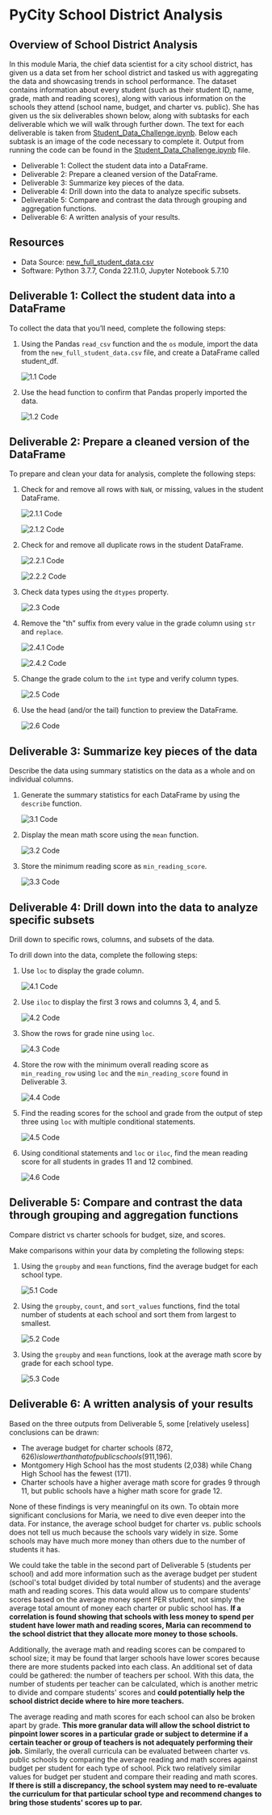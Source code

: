 # PyCity School District Analysis

## Overview of School District Analysis
In this module Maria, the chief data scientist for a city school district, has given us a data set from her school district and tasked us with aggregating the data and showcasing trends in school performance. The dataset contains information about every student (such as their student ID, name, grade, math and reading scores), along with various information on the schools they attend (school name, budget, and charter vs. public). She has given us the six deliverables shown below, along with subtasks for each deliverable which we will walk through further down. The text for each deliverable is taken from [Student_Data_Challenge.ipynb](Student_Data_Challenge.ipynb). Below each subtask is an image of the code necessary to complete it. Output from running the code can be found in the [Student_Data_Challenge.ipynb](Student_Data_Challenge.ipynb) file.

- Deliverable 1: Collect the student data into a DataFrame.
- Deliverable 2: Prepare a cleaned version of the DataFrame.
- Deliverable 3: Summarize key pieces of the data.
- Deliverable 4: Drill down into the data to analyze specific subsets.
- Deliverable 5: Compare and contrast the data through grouping and aggregation functions.
- Deliverable 6: A written analysis of your results.

## Resources
- Data Source: [new_full_student_data.csv](resources/new_full_student_data.csv)
- Software: Python 3.7.7, Conda 22.11.0, Jupyter Notebook 5.7.10

##  Deliverable 1: Collect the student data into a DataFrame
To collect the data that you’ll need, complete the following steps:

1. Using the Pandas `read_csv` function and the `os` module, import the data from the `new_full_student_data.csv` file, and create a DataFrame called student_df.

    ![1.1 Code](resources/1.1.png)

2. Use the head function to confirm that Pandas properly imported the data.

    ![1.2 Code](resources/1.2.png)

## Deliverable 2: Prepare a cleaned version of the DataFrame
To prepare and clean your data for analysis, complete the following steps:

1. Check for and remove all rows with `NaN`, or missing, values in the student DataFrame.

    ![2.1.1 Code](resources/2.1.1.png)

    ![2.1.2 Code](resources/2.1.2.png)

2. Check for and remove all duplicate rows in the student DataFrame.

    ![2.2.1 Code](resources/2.2.1.png)

    ![2.2.2 Code](resources/2.2.2.png)


3. Check data types using the `dtypes` property.

   ![2.3 Code](resources/2.3.png)

4. Remove the "th" suffix from every value in the grade column using `str` and `replace`.

    ![2.4.1 Code](resources/2.4.1.png)

    ![2.4.2 Code](resources/2.4.2.png)


5. Change the grade colum to the `int` type and verify column types.

   ![2.5 Code](resources/2.5.png)

6. Use the head (and/or the tail) function to preview the DataFrame.

   ![2.6 Code](resources/2.6.png)

## Deliverable 3: Summarize key pieces of the data
Describe the data using summary statistics on the data as a whole and on individual columns.

1. Generate the summary statistics for each DataFrame by using the `describe` function.

    ![3.1 Code](resources/3.1.png)

2. Display the mean math score using the `mean` function.

    ![3.2 Code](resources/3.2.png)

3. Store the minimum reading score as `min_reading_score`.

    ![3.3 Code](resources/3.3.png)


## Deliverable 4: Drill down into the data to analyze specific subsets
Drill down to specific rows, columns, and subsets of the data.

To drill down into the data, complete the following steps:

1. Use `loc` to display the grade column.

    ![4.1 Code](resources/4.1.png)

2. Use `iloc` to display the first 3 rows and columns 3, 4, and 5.

    ![4.2 Code](resources/4.2.png)

3. Show the rows for grade nine using `loc`.

    ![4.3 Code](resources/4.3.png)

4. Store the row with the minimum overall reading score as `min_reading_row` using `loc` and the `min_reading_score` found in Deliverable 3.

    ![4.4 Code](resources/4.4.png)

5. Find the reading scores for the school and grade from the output of step three using `loc` with multiple conditional statements.

    ![4.5 Code](resources/4.5.png)

6. Using conditional statements and `loc` or `iloc`, find the mean reading score for all students in grades 11 and 12 combined.

    ![4.6 Code](resources/4.6.png)

## Deliverable 5: Compare and contrast the data through grouping and aggregation functions
Compare district vs charter schools for budget, size, and scores.

Make comparisons within your data by completing the following steps:

1. Using the `groupby` and `mean` functions, find the average budget for each school type.

    ![5.1 Code](resources/5.1.png)

2. Using the `groupby`, `count`, and `sort_values` functions, find the total number of students at each school and sort them from largest to smallest.

    ![5.2 Code](resources/5.2.png)

3. Using the `groupby` and `mean` functions, look at the average math score by grade for each school type.

    ![5.3 Code](resources/5.3.png)

## Deliverable 6: A written analysis of your results
Based on the three outputs from Deliverable 5, some [relatively useless] conclusions can be drawn: 
- The average budget for charter schools ($872,626) is lower than that of public schools ($911,196).
- Montgomery High School has the most students (2,038) while Chang High School has the fewest (171).
- Charter schools have a higher average math score for grades 9 through 11, but public schools have a higher math score for grade 12.

None of these findings is very meaningful on its own. To obtain more significant conclusions for Maria, we need to dive even deeper into the data. For instance, the average school budget for charter vs. public schools does not tell us much because the schools vary widely in size. Some schools may have much more money than others due to the number of students it has.

We could take the table in the second part of Deliverable 5 (students per school) and add more information such as the average budget per student (school's total budget divided by total number of students) and the average math and reading scores. This data would allow us to compare students' scores based on the average money spent PER student, not simply the average total amount of money each charter or public school has. **If a correlation is found showing that schools with less money to spend per student have lower math and reading scores, Maria can recommend to the school district that they allocate more money to those schools.**

Additionally, the average math and reading scores can be compared to school size; it may be found that larger schools have lower scores because there are more students packed into each class. An additional set of data could be gathered: the number of teachers per school. With this data, the number of students per teacher can be calculated, which is another metric to divide and compare students' scores and **could potentially help the school district decide where to hire more teachers.**

The average reading and math scores for each school can also be broken apart by grade. **This more granular data will allow the school district to pinpoint lower scores in a particular grade or subject to determine if a certain teacher or group of teachers is not adequately performing their job.** Similarly, the overall curricula can be evaluated between charter vs. public schools by comparing the average reading and math scores against budget per student for each type of school. Pick two relatively similar values for budget per student and compare their reading and math scores. **If there is still a discrepancy, the school system may need to re-evaluate the curriculum for that particular school type and recommend changes to bring those students' scores up to par.**